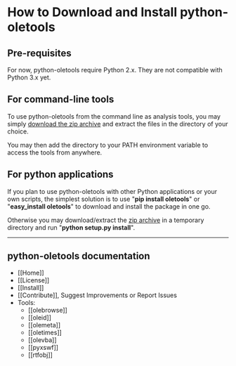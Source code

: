 How to Download and Install python-oletools
===========================================

Pre-requisites
--------------

For now, python-oletools require Python 2.x. They are not compatible with Python 3.x yet.


For command-line tools
----------------------

To use python-oletools from the command line as analysis tools, you may simply [download the zip archive](https://bitbucket.org/decalage/oletools/downloads) and extract the files in the directory of your choice.

You may then add the directory to your PATH environment variable to access the tools from anywhere.

For python applications
----------------------

If you plan to use python-oletools with other Python applications or your own scripts, the simplest solution is to use "**pip install oletools**" or "**easy_install oletools**" to download and install the package in one go. 

Otherwise you may download/extract the [zip archive](https://bitbucket.org/decalage/oletools/downloads) in a temporary directory and run "**python setup.py install**".

--------------------------------------------------------------------------

python-oletools documentation
-----------------------------

- [[Home]]
- [[License]]
- [[Install]]
- [[Contribute]], Suggest Improvements or Report Issues
- Tools:
	- [[olebrowse]]
	- [[oleid]]
	- [[olemeta]]
	- [[oletimes]]
	- [[olevba]]
	- [[pyxswf]]
	- [[rtfobj]] 